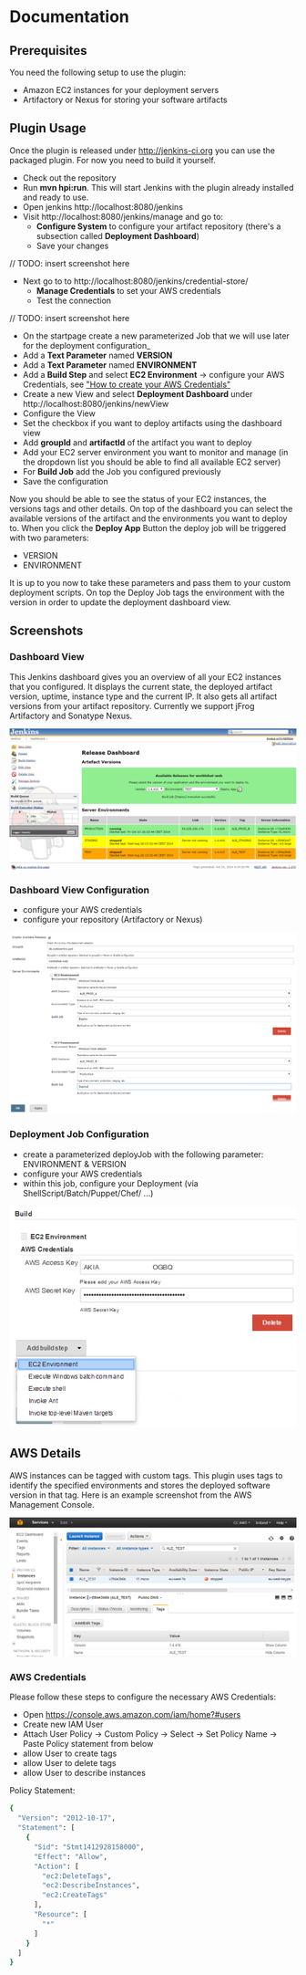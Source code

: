 # Documentation

## Prerequisites

You need the following setup to use the plugin:

* Amazon EC2 instances for your deployment servers
* Artifactory or Nexus for storing your software artifacts

## Plugin Usage

Once the plugin is released under http://jenkins-ci.org you can use the packaged plugin.
For now you need to build it yourself.

* Check out the repository
* Run **mvn hpi:run**. This will start Jenkins with the plugin already installed and ready to use.
* Open jenkins http://localhost:8080/jenkins
 * Visit http://localhost:8080/jenkins/manage and go to:
   * **Configure System** to configure your artifact repository (there's a subsection called **Deployment Dashboard**)
   * Save your changes

// TODO: insert screenshot here

 * Next go to to http://localhost:8080/jenkins/credential-store/
    * **Manage Credentials** to set your AWS credentials
    * Test the connection

// TODO: insert screenshot here

 * On the startpage create a new parameterized Job that we will use later for the deployment configuration_
  * Add a **Text Parameter** named **VERSION**
  * Add a **Text Parameter** named **ENVIRONMENT**
  * Add a **Build Step** and select **EC2 Environment** -> configure your AWS Credentials, see <a href="documentation/README.md">"How to create your AWS Credentials"</a>
 * Create a new View and select **Deployment Dashboard** under http://localhost:8080/jenkins/newView
 * Configure the View
  * Set the checkbox if you want to deploy artifacts using the dashboard view
  * Add **groupId** and **artifactId** of the artifact you want to deploy
  * Add your EC2 server environment you want to monitor and manage (in the dropdown list you should be able to find all available EC2 server)
  * For **Build Job** add the Job you configured previously
  * Save the configuration

Now you should be able to see the status of your EC2 instances, the versions tags and other details. On top of the dashboard you can select the available versions of the artifact and the environments you want to deploy to. When you click the **Deploy App** Button the deploy job will be triggered with two parameters:

* VERSION
* ENVIRONMENT

It is up to you now to take these parameters and pass them to your custom deployment scripts. On top the Deploy Job tags the environment with the version in 
order to update the deployment dashboard view.

## Screenshots

### Dashboard View

This Jenkins dashboard gives you an overview of all your EC2 instances that you configured. It displays the current state, the deployed artifact version, 
uptime, instance type and the current IP. 
It also gets all artifact versions from your artifact repository. Currently we support jFrog Artifactory and Sonatype Nexus.

![Dashboard View](1-dashboard.png)

### Dashboard View Configuration

* configure your AWS credentials
* configure your repository (Artifactory or Nexus)
 
![Dashboard View configuration](5-view-config.png)

### Deployment Job Configuration

* create a parameterized deployJob with the following parameter: ENVIRONMENT & VERSION
* configure your AWS credentials
* within this job, configure your Deployment (via ShellScript/Batch/Puppet/Chef/ ...)

![Deployment Job configuration](3-deployJob.png)

## AWS Details

AWS instances can be tagged with custom tags. This plugin uses tags to identify the specified environments and stores the deployed software version in that tag. Here is an example screenshot from the AWS Management Console.

![AWS configuration](4-aws-tags.png)

### AWS Credentials

Please follow these steps to configure the necessary AWS Credentials:

* Open https://console.aws.amazon.com/iam/home?#users
* Create new IAM User
* Attach User Policy -> Custom Policy -> Select -> Set Policy Name -> Paste Policy statement from below
 * allow User to create tags
 * allow User to delete tags
 * allow User to describe instances

Policy Statement: 

``` bash
{
  "Version": "2012-10-17",
  "Statement": [
    {
      "Sid": "Stmt1412928158000",
      "Effect": "Allow",
      "Action": [
        "ec2:DeleteTags",
        "ec2:DescribeInstances",
        "ec2:CreateTags"
      ],
      "Resource": [
        "*"
      ]
    }
  ]
}
```
